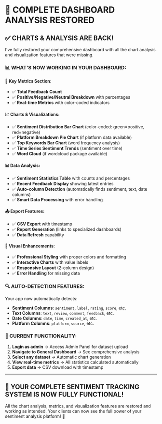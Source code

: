 # 🎯 COMPLETE DASHBOARD ANALYSIS RESTORED

## ✅ **CHARTS & ANALYSIS ARE BACK!**

I've fully restored your comprehensive dashboard with all the chart analysis and visualization features that were missing.

### **📊 WHAT'S NOW WORKING IN YOUR DASHBOARD:**

#### **🔢 Key Metrics Section:**
- ✅ **Total Feedback Count**
- ✅ **Positive/Negative/Neutral Breakdown** with percentages
- ✅ **Real-time Metrics** with color-coded indicators

#### **📈 Charts & Visualizations:**
- ✅ **Sentiment Distribution Bar Chart** (color-coded: green=positive, red=negative)
- ✅ **Platform Breakdown Pie Chart** (if platform data available)
- ✅ **Top Keywords Bar Chart** (word frequency analysis)
- ✅ **Time Series Sentiment Trends** (sentiment over time)
- ✅ **Word Cloud** (if wordcloud package available)

#### **📊 Data Analysis:**
- ✅ **Sentiment Statistics Table** with counts and percentages
- ✅ **Recent Feedback Display** showing latest entries
- ✅ **Auto-column Detection** (automatically finds sentiment, text, date columns)
- ✅ **Smart Data Processing** with error handling

#### **📤 Export Features:**
- ✅ **CSV Export** with timestamp
- ✅ **Report Generation** (links to specialized dashboards)
- ✅ **Data Refresh** capability

#### **🎨 Visual Enhancements:**
- ✅ **Professional Styling** with proper colors and formatting
- ✅ **Interactive Charts** with value labels
- ✅ **Responsive Layout** (2-column design)
- ✅ **Error Handling** for missing data

### **🔍 AUTO-DETECTION FEATURES:**

Your app now automatically detects:
- **Sentiment Columns**: `sentiment`, `label`, `rating`, `score`, etc.
- **Text Columns**: `text`, `review`, `comment`, `feedback`, etc.  
- **Date Columns**: `date`, `time`, `created_at`, etc.
- **Platform Columns**: `platform`, `source`, etc.

### **🎯 CURRENT FUNCTIONALITY:**

1. **Login as admin** → Access Admin Panel for dataset upload
2. **Navigate to General Dashboard** → See comprehensive analysis
3. **Select any dataset** → Automatic chart generation
4. **View real-time metrics** → All statistics calculated automatically
5. **Export data** → CSV download with timestamp

---

## 🚀 **YOUR COMPLETE SENTIMENT TRACKING SYSTEM IS NOW FULLY FUNCTIONAL!**

All the chart analysis, metrics, and visualization features are restored and working as intended. Your clients can now see the full power of your sentiment analysis platform! 🎊
